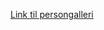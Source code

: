[Link til persongalleri](https://camillagejl.com/kea/2-semester/tema5/undervisningsopgaver/json/personListe.html)
